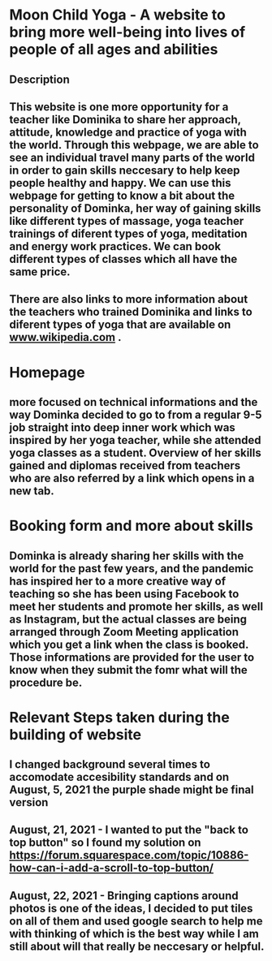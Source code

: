 # Moon Child Yoga - A website to bring more well-being into lives of people of all ages and abilities #

## Description

## This website is one more opportunity for a teacher like Dominika to share her approach, attitude, knowledge and practice of yoga with the world. Through this webpage, we are able to see an individual travel many parts of the world in order to gain skills neccesary to help keep people healthy and happy. We can use this webpage for getting to know a bit about the personality of Dominka, her way of gaining skills like different types of massage, yoga teacher trainings of diferent types of yoga, meditation and energy work practices. We can book different types of classes which all have the same price.
## There are also links to more information about the teachers who trained Dominika and links to diferent types of yoga that are available on www.wikipedia.com .

# Homepage

## more focused on technical informations and the way Dominka decided to go to from a regular 9-5 job straight into deep inner work which was inspired by her yoga teacher, while she attended yoga classes as a student. Overview of her skills gained and diplomas received from teachers who are also referred by a link which opens in a new tab.

# Booking form and more about skills

## Dominka is already sharing her skills with the world for the past few years, and the pandemic has inspired her to a more creative way of teaching so she has been using Facebook to meet her students and promote her skills, as well as Instagram, but the actual classes are being arranged through Zoom Meeting application which you get a link when the class is booked. Those informations are provided for the user to know when they submit the fomr what will the procedure be.


# Relevant Steps taken during the building of website

## I changed background several times to accomodate accesibility standards and on August, 5, 2021 the purple shade might be final version

## August, 21, 2021 - I wanted to put the "back to top button" so I found my solution on https://forum.squarespace.com/topic/10886-how-can-i-add-a-scroll-to-top-button/ 


## August, 22, 2021 - Bringing captions around photos is one of the ideas, I decided to put tiles on all of them and used google search to help me with thinking of which is the best way while I am still about will that really be neccesary or helpful.


